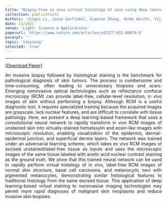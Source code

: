 ```yaml
---
title: "Biopsy-free in vivo virtual histology of skin using deep learning"
collection: publications
Authors: 'Jingxi Li, Jason Garfinkel, Xiaoran Zhang, <b>Di Wu</b>, Yijie Zhang, Kevin De Haan, Hongda Wang, Tairan Liu, Bijie Bai, Yair Rivenson, Gennady Rubinstein, Philip O Scumpia, and Aydogan Ozcan.'
date: 11/2021
venue: 'Light: Science & Applications'
paperurl: 'https://www.nature.com/articles/s41377-021-00674-8'
excerpt: ''
topic: 'staining'
selected: 'true'
---
```

---
<a href='https://www.nature.com/articles/s41377-021-00674-8' target="_blank">[Download Paper]</a>

<p align="justify">
An invasive biopsy followed by histological staining is the benchmark for pathological diagnosis of skin tumors. The process is cumbersome and time-consuming, often leading to unnecessary biopsies and scars. Emerging noninvasive optical technologies such as reflectance confocal microscopy (RCM) can provide label-free, cellular-level resolution, in vivo images of skin without performing a biopsy. Although RCM is a useful diagnostic tool, it requires specialized training because the acquired images are grayscale, lack nuclear features, and are difficult to correlate with tissue pathology. Here, we present a deep learning-based framework that uses a convolutional neural network to rapidly transform in vivo RCM images of unstained skin into virtually-stained hematoxylin and eosin-like images with microscopic resolution, enabling visualization of the epidermis, dermal-epidermal junction, and superficial dermis layers. The network was trained under an adversarial learning scheme, which takes ex vivo RCM images of excised unstained/label-free tissue as inputs and uses the microscopic images of the same tissue labeled with acetic acid nuclear contrast staining as the ground truth. We show that this trained neural network can be used to rapidly perform virtual histology of in vivo, label-free RCM images of normal skin structure, basal cell carcinoma, and melanocytic nevi with pigmented melanocytes, demonstrating similar histological features to traditional histology from the same excised tissue. This application of deep learning-based virtual staining to noninvasive imaging technologies may permit more rapid diagnoses of malignant skin neoplasms and reduce invasive skin biopsies.
</p>
